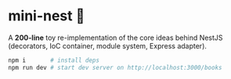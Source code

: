 # mini-nest 🐣

A **200-line** toy re-implementation of the core ideas behind NestJS
(decorators, IoC container, module system, Express adapter).

```bash
npm i       # install deps
npm run dev # start dev server on http://localhost:3000/books